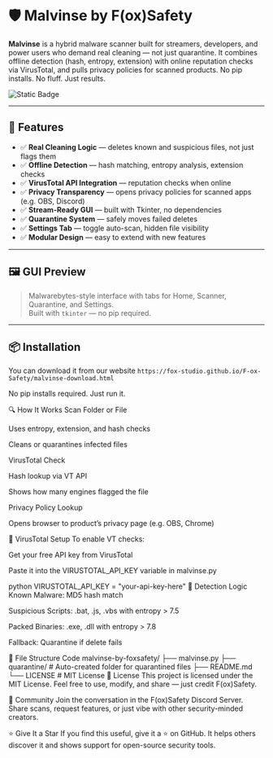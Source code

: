 # 🛡️ Malvinse by F(ox)Safety

**Malvinse** is a hybrid malware scanner built for streamers, developers, and power users who demand real cleaning — not just quarantine. It combines offline detection (hash, entropy, extension) with online reputation checks via VirusTotal, and pulls privacy policies for scanned products. No pip installs. No fluff. Just results.

![Static Badge](https://img.shields.io/badge/Uses_Python-blue)

---

## 🚀 Features

- ✅ **Real Cleaning Logic** — deletes known and suspicious files, not just flags them
- ✅ **Offline Detection** — hash matching, entropy analysis, extension checks
- ✅ **VirusTotal API Integration** — reputation checks when online
- ✅ **Privacy Transparency** — opens privacy policies for scanned apps (e.g. OBS, Discord)
- ✅ **Stream-Ready GUI** — built with Tkinter, no dependencies
- ✅ **Quarantine System** — safely moves failed deletes
- ✅ **Settings Tab** — toggle auto-scan, hidden file visibility
- ✅ **Modular Design** — easy to extend with new features

---

## 🖼️ GUI Preview

> Malwarebytes-style interface with tabs for Home, Scanner, Quarantine, and Settings.  
> Built with `tkinter` — no pip required.

---

## 📦 Installation

You can download it from our website ```https://fox-studio.github.io/F-ox-Safety/malvinse-download.html```

No pip installs required. Just run it.

🔍 How It Works
Scan Folder or File

Uses entropy, extension, and hash checks

Cleans or quarantines infected files

VirusTotal Check

Hash lookup via VT API

Shows how many engines flagged the file

Privacy Policy Lookup

Opens browser to product’s privacy page (e.g. OBS, Chrome)

🔐 VirusTotal Setup
To enable VT checks:

Get your free API key from VirusTotal

Paste it into the VIRUSTOTAL_API_KEY variable in malvinse.py

python
VIRUSTOTAL_API_KEY = "your-api-key-here"
🧪 Detection Logic
Known Malware: MD5 hash match

Suspicious Scripts: .bat, .js, .vbs with entropy > 7.5

Packed Binaries: .exe, .dll with entropy > 7.8

Fallback: Quarantine if delete fails

🧰 File Structure
Code
malvinse-by-foxsafety/
├── malvinse.py
├── quarantine/         # Auto-created folder for quarantined files
├── README.md
└── LICENSE             # MIT License
📜 License
This project is licensed under the MIT License. Feel free to use, modify, and share — just credit F(ox)Safety.

💬 Community
Join the conversation in the F(ox)Safety Discord Server. Share scans, request features, or just vibe with other security-minded creators.

⭐️ Give It a Star
If you find this useful, give it a ⭐️ on GitHub. It helps others discover it and shows support for open-source security tools.
